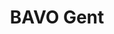 ---
order: 3
title: BAVO Gent
description: Full rebranding of an abbey beer from Ghent from logo to marketing (Illustrator & InDesign)

variant: project--1
image1: bavo-4.png
image2: bavo-1.png
image3: bavo-2.png
image4: bavo-3.png
---